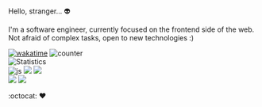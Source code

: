 Hello, stranger... :alien:

I'm a software engineer, currently focused on the frontend side of the web. 
Not afraid of complex tasks, open to new technologies :)  

[![wakatime](https://wakatime.com/badge/user/028aee59-131c-4483-b256-153391ee61bd.svg)](https://wakatime.com/@028aee59-131c-4483-b256-153391ee61bd)
![counter](https://komarev.com/ghpvc/?username=martiiian&color=red)  
![Statistics](https://github-readme-stats.vercel.app/api?username=martiiian&theme=dracula&show_icons=true)  
![js](https://img.shields.io/badge/JavaScript-F7DF1E?style=for-the-badge&logo=JavaScript&logoColor=white)
![](https://img.shields.io/badge/CSS-239120?&style=for-the-badge&logo=css3&logoColor=white)
![](https://img.shields.io/badge/HTML-239120?style=for-the-badge&logo=html5&logoColor=white)  
![](https://img.shields.io/badge/TypeScript-007ACC?style=for-the-badge&logo=typescript&logoColor=white)
![](https://img.shields.io/badge/Vue.js-35495E?style=for-the-badge&logo=vue.js&logoColor=4FC08D)


:octocat: :heart: 
